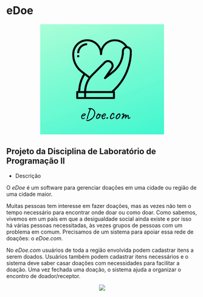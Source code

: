 # eDoe
<p align="center">
  <img src="eDoe.png"/></p>

  
## Projeto da Disciplina de Laboratório de Programação II

* Descrição

O _eDoe_ é um software para gerenciar doações em uma cidade ou região de uma cidade maior.

Muitas pessoas tem interesse em fazer doações, mas as vezes não tem o tempo necessário para encontrar onde doar ou como doar. Como sabemos, vivemos em um país em que a desigualdade social ainda existe e por isso há várias pessoas necessitadas, às vezes grupos de pessoas com um problema em comum. Precisamos de um sistema para apoiar essa rede de doações: o _eDoe.com_.

No _eDoe.com_ usuários de toda a região envolvida podem cadastrar itens a serem doados. Usuários também podem cadastrar itens necessários e o sistema deve saber casar doações com necessidades para facilitar a doação. Uma vez fechada uma doação, o sistema ajuda a organizar o encontro de doador/receptor.

<p align="center">
  <img src="http://alumni.computacao.ufcg.edu.br/static/logica/images/logo.png"/></p>

